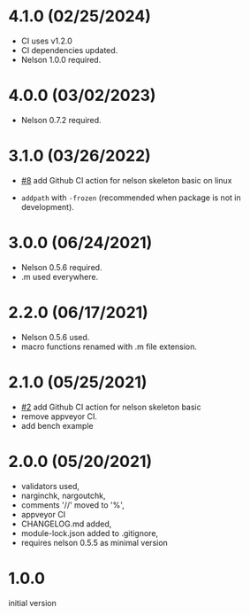 # 4.1.0 (02/25/2024)

- CI uses v1.2.0
- CI dependencies updated.
- Nelson 1.0.0 required.

# 4.0.0 (03/02/2023)

- Nelson 0.7.2 required.

# 3.1.0 (03/26/2022)

- [#8](https://github.com/nelson-lang/module_skeleton_basic/issues/8) add Github CI action for nelson skeleton basic on linux

- `addpath` with `-frozen` (recommended when package is not in development).

# 3.0.0 (06/24/2021)

- Nelson 0.5.6 required.
- .m used everywhere.

# 2.2.0 (06/17/2021)

- Nelson 0.5.6 used.
- macro functions renamed with .m file extension.

# 2.1.0 (05/25/2021)

- [#2](https://github.com/nelson-lang/module_skeleton_basic/issues/2) add Github CI action for nelson skeleton basic
- remove appveyor CI.
- add bench example

# 2.0.0 (05/20/2021)

- validators used,
- narginchk, nargoutchk,
- comments '//' moved to '%',
- appveyor CI
- CHANGELOG.md added,
- module-lock.json added to .gitignore,
- requires nelson 0.5.5 as minimal version

# 1.0.0

initial version
